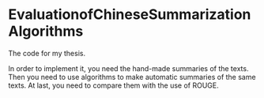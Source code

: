 # EvaluationofChineseSummarizationAlgorithms
The code for my thesis.

In order to implement it, you need the hand-made summaries of the texts. Then you need to use algorithms to make automatic summaries of the same texts. At last, you need to compare them with the use of ROUGE. 
